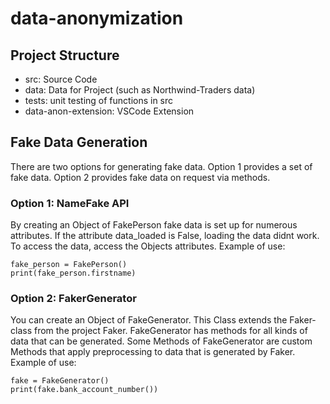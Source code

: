 # data-anonymization
## Project Structure
- src: Source Code
- data: Data for Project (such as Northwind-Traders data)
- tests: unit testing of functions in src
- data-anon-extension: VSCode Extension

## Fake Data Generation
There are two options for generating fake data.
Option 1 provides a set of fake data.
Option 2 provides fake data on request via methods.

### Option 1: NameFake API
By creating an Object of FakePerson fake data is set up for numerous attributes.
If the attribute data_loaded is False, loading the data didnt work.
To access the data, access the Objects attributes.
Example of use:

	fake_person = FakePerson()
	print(fake_person.firstname)


### Option 2: FakerGenerator
You can create an Object of FakeGenerator. This Class extends the Faker-class from the project Faker.
FakeGenerator has methods for all kinds of data that can be generated.
Some Methods of FakeGenerator are custom Methods that apply preprocessing to data that is generated by Faker.
Example of use:

	fake = FakeGenerator()
	print(fake.bank_account_number())


